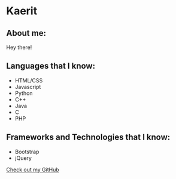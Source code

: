 # Kaerit

## About me:

Hey there!

## Languages that I know:

- HTML/CSS
- Javascript
- Python
- C++
- Java
- C
- PHP

## Frameworks and Technologies that I know:

- Bootstrap
- jQuery

[Check out my GitHub](https://github.com/kaerit)
